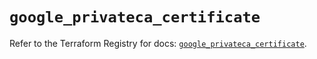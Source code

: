 # `google_privateca_certificate`

Refer to the Terraform Registry for docs: [`google_privateca_certificate`](https://registry.terraform.io/providers/hashicorp/google-beta/6.45.0/docs/resources/google_privateca_certificate).

